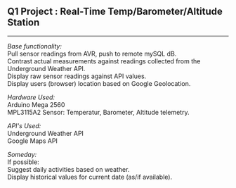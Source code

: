 ## Q1 Project : Real-Time Temp/Barometer/Altitude Station
***
_Base functionality:_  
Pull sensor readings from AVR, push to remote mySQL dB.  
Contrast actual measurements against readings collected from the Underground Weather API.  
Display raw sensor readings against API values.  
Display users (browser) location based on Google Geolocation.  

_Hardware Used:_  
Arduino Mega 2560  
MPL3115A2 Sensor: Temperatur, Barometer, Altitude telemetry.  

_API's Used:_  
Underground Weather API  
Google Maps API  


_Someday:_  
If possible:  
Suggest daily activities based on weather.   
Display historical values for current date (as/if available).  
